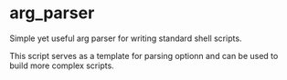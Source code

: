 # arg_parser

Simple yet useful arg parser for writing standard shell scripts.

This script serves as a template for parsing optionn and can be used to build more complex scripts.
